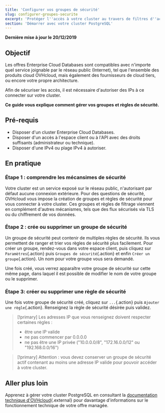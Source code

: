 ```yaml
---
title: 'Configurer vos groupes de sécurité'
slug: configurer-groupes-securite
excerpt: 'Protéger l''accès à votre cluster au travers de filtres d''accès'
section: 'Démarrer avec votre cluster PostgreSQL'
---
```


**Dernière mise à jour le 20/12/2019**

## Objectif
Les offres Enterprise Cloud Databases sont compatibles avec n'importe quel service joignable par le réseau public (Internet), tel que l'ensemble des produits cloud OVHcloud, mais également des fournisseurs de cloud tiers, ou encore votre propre architecture.

Afin de sécuriser les accès, il est nécessaire d'autoriser des IPs à ce connecter sur votre cluster.

**Ce guide vous explique comment gérer vos groupes et règles de sécurité.**


## Pré-requis
- Disposer d'un cluster Enterprise Cloud Databases.
- Disposer d'un accès à l'espace client ou à l'API avec des droits suffisants (administrateur ou technique).
- Disposer d'une IPv4 ou plage IPv4 à autoriser.


## En pratique

### Étape 1 : comprendre les mécansimes de sécurité
Votre cluster est un service exposé sur le réseau public,  n'autorisant par défaut aucune connexion extérieure.
Pour des questions de sécurité, OVHcloud vous impose la création de groupes et règles de sécurité pour vous connecter à votre cluster.
Ces groupes et règles de filtrage viennent en complément d'autres mécanismes, tels que des flux sécurisés via TLS ou du chiffrement de vos données.


### Étape 2 : crée ou supprimer un groupe de sécurité
Un groupe de sécurité peut contenir de multiples règles de sécurité. Ils vous permettent de ranger et trier vos règles de sécurité plus facilement.
Pour créer un groupe, rendez-vous dans votre espace client, puis cliquez sur `Paramètres`{.action} puis `Groupes de sécurité`{.action} et enfin `Créer un groupe`{.action}.
Un nom pour votre groupe vous sera demandé.

Une fois créé, vous verrez apparaître votre groupe de sécurité sur cette même page, dans laquel il est possible de modifier le nom de votre groupe ou le supprimer.


### Étape 3: créer ou supprimer une règle de sécurité
Une fois votre groupe de sécurité créé, cliquez sur `...`{.action} puis `Ajouter une règle`{.action}.
Renseignez la règle de sécurité désirée puis validez.


> [!primary]
> Les adresses IP que vous renseignez doivent respecter certaines règles :
>
> - être une IP valide
> - ne pas commencer par 0.0.0.0
> - ne pas être une IP privée ("10.0.0.0/8", "172.16.0.0/12" ou "192.168.0.0/16")
>


> [!primary]
> Attention : vous devez conserver un groupe de sécurité actif contenant au moins une adresse IP valide pour pouvoir accéder à votre cluster.
>


## Aller plus loin

Apprenez à gérer votre cluster PostgreSQL en consultant la [documentation technique d'OVHcloud](https://docs.ovh.com/fr/enterprise-cloud-databases/){.external} pour davantage d'informations sur le fonctionnement technique de votre offre managée.


